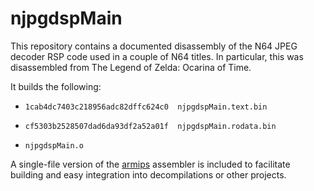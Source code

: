 # njpgdspMain

This repository contains a documented disassembly of the N64 JPEG decoder RSP code used in a couple of N64 titles. In particular, this was disassembled from The Legend of Zelda: Ocarina of Time.

It builds the following:

- `1cab4dc7403c218956adc82dffc624c0  njpgdspMain.text.bin`

- `cf5303b2528507dad6da93df2a52a01f  njpgdspMain.rodata.bin`

- `njpgdspMain.o`

A single-file version of the [armips](https://github.com/Kingcom/armips) assembler is included to facilitate building and easy integration into decompilations or other projects.
